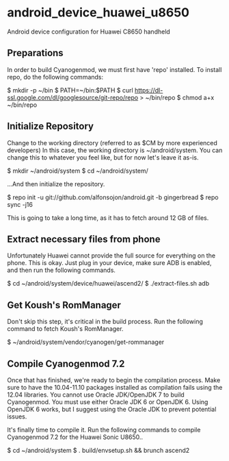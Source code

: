 android_device_huawei_u8650
===========================

Android device configuration for Huawei C8650 handheld


Preparations
--
In order to build Cyanogenmod, we must first have 'repo' installed. To install repo, do the following commands:

$ mkdir -p ~/bin
$ PATH=~/bin:$PATH
$ curl https://dl-ssl.google.com/dl/googlesource/git-repo/repo > ~/bin/repo
$ chmod a+x ~/bin/repo

Initialize Repository
--
Change to the working directory (referred to as $CM by more experienced developers)
In this case, the working directory is ~/android/system. You can change this to whatever you feel like, but for now let's leave it as-is.

$ mkdir  ~/android/system
$ cd ~/android/system/

...And then initialize the repository.

$ repo init -u git://github.com/alfonsojon/android.git -b gingerbread
$ repo sync -j16

This is going to take a long time, as it has to fetch around 12 GB of files.

Extract necessary files from phone
--
Unfortunately Huawei cannot provide the full source for everything on the phone. This is okay. Just plug in your device, make sure ADB is enabled, and then run the following commands.

$ cd ~/android/system/device/huawei/ascend2/
$ ./extract-files.sh adb

Get Koush's RomManager
--
Don't skip this step, it's critical in the build process.
Run the following command to fetch Koush's RomManager.

$ ~/android/system/vendor/cyanogen/get-rommanager

Compile Cyanogenmod 7.2
--
Once that has finished, we're ready to begin the compilation process. Make sure to have the 10.04-11.10 packages installed as compilation fails using the 12.04 libraries. You cannot use Oracle JDK/OpenJDK 7 to build Cyanogenmod. You must use either Oracle JDK 6 or OpenJDK 6. Using OpenJDK 6 works, but I suggest using the Oracle JDK to prevent potential issues.

It's finally time to compile it. Run the following commands to compile Cyanogenmod 7.2 for the Huawei Sonic U8650..

$ cd ~/android/system
$ . build/envsetup.sh && brunch ascend2
